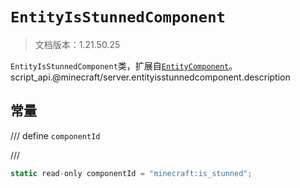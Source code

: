 # `EntityIsStunnedComponent`

> 文档版本：1.21.50.25

`EntityIsStunnedComponent`类，扩展自[`EntityComponent`](./entitycomponent.md)。script_api.@minecraft/server.entityisstunnedcomponent.description

## 常量

/// define
`componentId`


///

```js
static read-only componentId = "minecraft:is_stunned";
```

